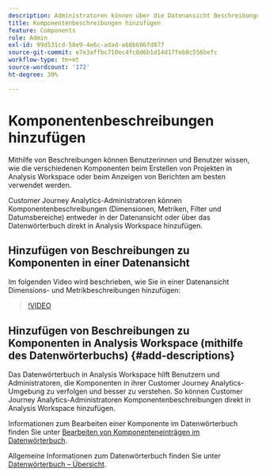 ```yaml
---
description: Administratoren können über die Datenansicht Beschreibungen für Komponenten hinzufügen.
title: Komponentenbeschreibungen hinzufügen
feature: Components
role: Admin
exl-id: 99d531cd-50e9-4e6c-adad-a66b606fd877
source-git-commit: e7e3affbc710ec4fc8d6b1d14d17feb8c556befc
workflow-type: tm+mt
source-wordcount: '172'
ht-degree: 39%

---
```


# Komponentenbeschreibungen hinzufügen

Mithilfe von Beschreibungen können Benutzerinnen und Benutzer wissen, wie die verschiedenen Komponenten beim Erstellen von Projekten in Analysis Workspace oder beim Anzeigen von Berichten am besten verwendet werden.

Customer Journey Analytics-Administratoren können Komponentenbeschreibungen (Dimensionen, Metriken, Filter und Datumsbereiche) entweder in der Datenansicht oder über das Datenwörterbuch direkt in Analysis Workspace hinzufügen.

## Hinzufügen von Beschreibungen zu Komponenten in einer Datenansicht

Im folgenden Video wird beschrieben, wie Sie in einer Datenansicht Dimensions- und Metrikbeschreibungen hinzufügen:

>[!VIDEO](https://video.tv.adobe.com/v/25453/?quality=12)

## Hinzufügen von Beschreibungen zu Komponenten in Analysis Workspace (mithilfe des Datenwörterbuchs) {#add-descriptions}

Das Datenwörterbuch in Analysis Workspace hilft Benutzern und Administratoren, die Komponenten in ihrer Customer Journey Analytics-Umgebung zu verfolgen und besser zu verstehen. So können Customer Journey Analytics-Administratoren Komponentenbeschreibungen direkt in Analysis Workspace hinzufügen.

Informationen zum Bearbeiten einer Komponente im Datenwörterbuch finden Sie unter [Bearbeiten von Komponenteneinträgen im Datenwörterbuch](/help/components/data-dictionary/edit-entries-data-dictionary.md).

Allgemeine Informationen zum Datenwörterbuch finden Sie unter [Datenwörterbuch – Übersicht](/help/components/data-dictionary/data-dictionary-overview.md).
